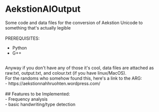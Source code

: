  # AekstionAIOutput
Some code and data files for the conversion of Aekstion Unicode to something that's actually legible<br>
<br>
PREREQUISITES:<br>
- Python<br>
- G++<br>
<br>
Anyway if you don't have any of those it's cool, data files are attached as raw.txt, output.txt, and colour.txt (if you have linux/MacOS).
<br>
For the randoms who somehow found this, here's a link to the ARG:<br>
- https://aekstionnahhruohten.wordpress.com/<br>
<br>
 ## Features to be Implemented:<br>
- Frequency analysis<br>
- basic handwriting/type detection<br>
